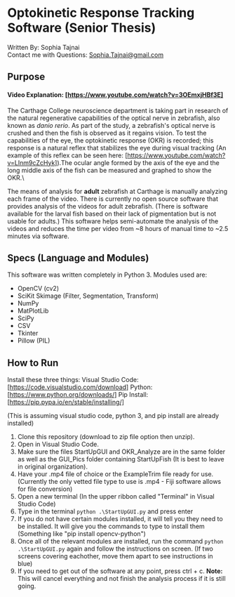 # Optokinetic Response Tracking Software (Senior Thesis)
Written By: Sophia Tajnai\
Contact me with Questions: Sophia.Tajnai@gmail.com

## Purpose
#### Video Explanation: [https://www.youtube.com/watch?v=3OEmxjHBf3E]
  The Carthage College neuroscience department is taking part in research of the natural regenerative capabilities of the optical nerve in zebrafish, also known as *danio rerio*. As part of the study, a zebrafish's optical nerve is crushed and then the fish is observed as it regains vision. To test the capabilities of the eye, the optokinetic response (OKR) is recorded; this response is a natural reflex that stabilizes the eye during visual tracking (An example of this reflex can be seen here: [https://www.youtube.com/watch?v=LInm9cZcHyk]).The ocular angle formed by the axis of the eye and the long middle axis of the fish can be measured and graphed to show the OKR.\


The means of analysis for **adult** zebrafish at Carthage is manually analyzing each frame of the video. There is currently no open source software that provides analysis of the videos for adult zebrafish. (There is software available for the larval fish based on their lack of pigmentation but is not usable for adults.) This software helps semi-automate the analysis of the videos and reduces the time per video from ~8 hours of manual time to ~2.5 minutes via software.

## Specs (Language and Modules)
This software was written completely in Python 3. Modules used are:
* OpenCV (cv2)
* SciKit Skimage (Filter, Segmentation, Transform)
* NumPy
* MatPlotLib
* SciPy
* CSV
* Tkinter
* Pillow (PIL)

## How to Run
Install these three things:
Visual Studio Code: [https://code.visualstudio.com/download]
Python: [https://www.python.org/downloads/]
Pip Install: [https://pip.pypa.io/en/stable/installing/]

(This is assuming visual studio code, python 3, and pip install are already installed)
1. Clone this repository (download to zip file option then unzip).
2. Open in Visual Studio Code.
3. Make sure the files StartUpGUI and OKR_Analyze are in the same folder as well as the GUI_Pics folder containing StartUpFish (It is best to leave in original organization).
4. Have your .mp4 file of choice or the ExampleTrim file ready for use. (Currently the only vetted file type to use is .mp4 - Fiji software allows for file conversion)
5. Open a new terminal (In the upper ribbon called "Terminal" in Visual Studio Code)
6. Type in the terminal `python .\StartUpGUI.py` and press enter
7. If you do not have certain modules installed, it will tell you they need to be installed. It will give you the commands to type to install them (Something like "pip install opencv-python")
8. Once all of the relevant modules are installed, run the command `python .\StartUpGUI.py` again and follow the instructions on screen. (If two screens covering eachother, move them apart to see instructions in blue)
9. If you need to get out of the software at any point, press ctrl + c. **Note:** This will cancel everything and not finish the analysis process if it is still going.

